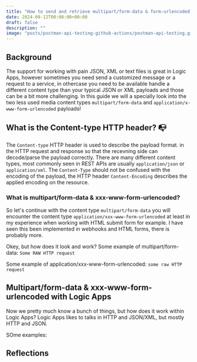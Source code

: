```yaml
---
title: "How to send and retrieve multipart/form-data & form-urlencoded with Logic Apps? "
date: 2024-09-12T00:00:00+00:00
draft: false
description: ""
image: "posts/postman-api-testing-github-actions/postman-api-testing.gif"
---
```


## Background 
The support for working with pain JSON, XML or text files is great in Logic Apps, however sometimes you need send a customized message or a request to a service, in othercase you need to be available handle a different content type than your typical JSON or XML payloads and those can be a bit more challenging. In this guide we will a specially look into the two less used media content types  `multipart/form-data` and `application/x-www-form-urlencoded` payloads! 

## What is the Content-type HTTP header? 📭
The `Content-type` HTTP header is used to describe the payload format. in the HTTP request and response so that the recevning side can decode/parse the payload correctly. There are many different content types, most commonly seen in REST APIs are usually `application/json` or `application/xml`. The `Content-Type` should not be confused with the encoding of the payload, the HTTP header `Content-Encoding` describes the applied encoding on the resource. 

### What is multipart/form-data & xxx-www-form-urlencoded?
So let's continue with the content type `multipart/form-data`  you will encounter the content type `application/xxx-www-form-urlencoded` at least in my experience when working with HTML submit form for example.  I have seen this been implemented in webhooks and HTML forms, there is probably more. 

Okey, but how does it look and work?
Some example of multipart/form-data: 
`Some RAW HTTP request`


Some example of application/xxx-www-form-urlencoded: 
`some raw HTTP request`

## Multipart/form-data & xxx-www-form-urlencoded with Logic Apps
Now we pretty much know a bunch of things, but how does it work within Logic Apps? 
Logic Apps likes to talks in HTTP and JSON/XML, but mostly HTTP and JSON.


SOme examples: 
## Reflections